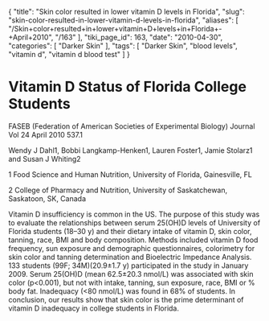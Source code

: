 {
    "title": "Skin color resulted in lower vitamin D levels in Florida",
    "slug": "skin-color-resulted-in-lower-vitamin-d-levels-in-florida",
    "aliases": [
        "/Skin+color+resulted+in+lower+vitamin+D+levels+in+Florida+-+April+2010",
        "/163"
    ],
    "tiki_page_id": 163,
    "date": "2010-04-30",
    "categories": [
        "Darker Skin"
    ],
    "tags": [
        "Darker Skin",
        "blood levels",
        "vitamin d",
        "vitamin d blood test"
    ]
}


# Vitamin D Status of Florida College Students

FASEB (Federation of American Societies of Experimental Biology) Journal Vol 24  April 2010  537.1

Wendy J Dahl1, Bobbi Langkamp-Henken1, Lauren Foster1, Jamie Stolarz1 and Susan J Whiting2

1 Food Science and Human Nutrition, University of Florida, Gainesville, FL

2 College of Pharmacy and Nutrition, University of Saskatchewan, Saskatoon, SK, Canada

Vitamin D insufficiency is common in the US. The purpose of this study was to evaluate the relationships between serum 25(OH)D levels of University of Florida students (18–30 y) and their dietary intake of vitamin D, skin color, tanning, race, BMI and body composition. Methods included vitamin D food frequency, sun exposure and demographic questionnaires, colorimetry for skin color and tanning determination and Bioelectric Impedance Analysis. 133 students (99F; 34M)(20.9±1.7 y) participated in the study in January 2009. Serum 25(OH)D (mean 62.5±20.3 nmol/L) was associated with skin color (p<0.001), but not with intake, tanning, sun exposure, race, BMI or % body fat. Inadequacy (<80 nmol/L) was found in 68% of students. In conclusion, our results show that skin color is the prime determinant of vitamin D inadequacy in college students in Florida.